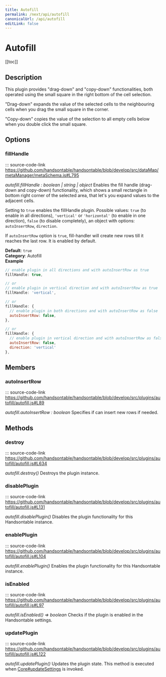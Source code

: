 ```yaml
---
title: Autofill
permalink: /next/api/autofill
canonicalUrl: /api/autofill
editLink: false
---
```


# Autofill

[[toc]]

## Description

This plugin provides "drag-down" and "copy-down" functionalities, both operated using the small square in the right
bottom of the cell selection.

"Drag-down" expands the value of the selected cells to the neighbouring cells when you drag the small
square in the corner.

"Copy-down" copies the value of the selection to all empty cells below when you double click the small square.


## Options

### fillHandle
::: source-code-link https://github.com/handsontable/handsontable/blob/develop/src/dataMap/metaManager/metaSchema.js#L795
  

_autofill.fillHandle : boolean | string | object_
Enables the fill handle (drag-down and copy-down) functionality, which shows a small rectangle in bottom
right corner of the selected area, that let's you expand values to the adjacent cells.

Setting to `true` enables the fillHandle plugin. Possible values: `true` (to enable in all directions),
`'vertical'` or `'horizontal'` (to enable in one direction), `false` (to disable completely), an object with
options: `autoInsertRow`, `direction`.

If `autoInsertRow` option is `true`, fill-handler will create new rows till it reaches the last row.
It is enabled by default.

**Default**: <code>true</code>  
**Category**: Autofill  
**Example**  
```js
// enable plugin in all directions and with autoInsertRow as true
fillHandle: true,

// or
// enable plugin in vertical direction and with autoInsertRow as true
fillHandle: 'vertical',

// or
fillHandle: {
  // enable plugin in both directions and with autoInsertRow as false
  autoInsertRow: false,
},

// or
fillHandle: {
  // enable plugin in vertical direction and with autoInsertRow as false
  autoInsertRow: false,
  direction: 'vertical'
},
```

## Members

### autoInsertRow
::: source-code-link https://github.com/handsontable/handsontable/blob/develop/src/plugins/autofill/autofill.js#L89
  

_autofill.autoInsertRow : boolean_
Specifies if can insert new rows if needed.


## Methods

### destroy
::: source-code-link https://github.com/handsontable/handsontable/blob/develop/src/plugins/autofill/autofill.js#L634
  

_autofill.destroy()_
Destroys the plugin instance.



### disablePlugin
::: source-code-link https://github.com/handsontable/handsontable/blob/develop/src/plugins/autofill/autofill.js#L131
  

_autofill.disablePlugin()_
Disables the plugin functionality for this Handsontable instance.



### enablePlugin
::: source-code-link https://github.com/handsontable/handsontable/blob/develop/src/plugins/autofill/autofill.js#L104
  

_autofill.enablePlugin()_
Enables the plugin functionality for this Handsontable instance.



### isEnabled
::: source-code-link https://github.com/handsontable/handsontable/blob/develop/src/plugins/autofill/autofill.js#L97
  

_autofill.isEnabled() ⇒ boolean_
Checks if the plugin is enabled in the Handsontable settings.



### updatePlugin
::: source-code-link https://github.com/handsontable/handsontable/blob/develop/src/plugins/autofill/autofill.js#L122
  

_autofill.updatePlugin()_
Updates the plugin state. This method is executed when [Core#updateSettings](./Core/#updateSettings) is invoked.


